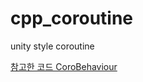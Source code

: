 # cpp_coroutine
unity style coroutine

[참고한 코드 CoroBehaviour](https://github.com/exawon/CoroBehaviour)
